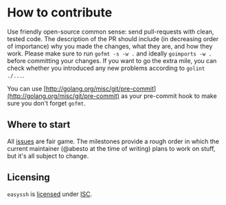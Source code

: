 # How to contribute

Use friendly open-source common sense: send pull-requests with clean, tested code. The description of the PR should
include (in decreasing order of importance) why you made the changes, what they are, and how they work. Please make
sure to run `gofmt -s -w .` and ideally `goimports -w .` before committing your changes. If you want to go the
extra mile, you can check whether you introduced any new problems according to `golint ./...`.

You can use [http://golang.org/misc/git/pre-commit](http://golang.org/misc/git/pre-commit) as your pre-commit hook
to make sure you don't forget `gofmt`.

## Where to start

All [issues](https://github.com/abesto/easyssh/issues) are fair game. The milestones provide a rough order in which
the current maintainer (@abesto at the time of writing) plans to work on stuff, but it's all subject to change.

## Licensing

`easyssh` is [licensed](LICENSE.txt) under [ISC](http://opensource.org/licenses/ISC).

